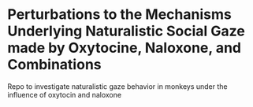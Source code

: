 # Perturbations to the Mechanisms Underlying Naturalistic Social Gaze made by Oxytocine, Naloxone, and Combinations
Repo to investigate naturalistic gaze behavior in monkeys under the influence of oxytocin and naloxone
